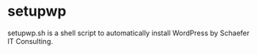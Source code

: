 setupwp
=======

setupwp.sh is a shell script to automatically install WordPress by Schaefer IT Consulting.
